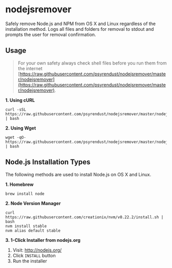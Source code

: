 # nodejsremover

Safely remove Node.js and NPM from OS X and Linux regardless of the installation method.
Logs all files and folders for removal to stdout and prompts the user for removal
confirmation.

## Usage

> For your own safety always check shell files before you run them from the internet [https://raw.githubusercontent.com/psyrendust/nodejsremover/master/nodejsremover](https://raw.githubusercontent.com/psyrendust/nodejsremover/master/nodejsremover).

**1. Using cURL**

```shell
curl -sSL https://raw.githubusercontent.com/psyrendust/nodejsremover/master/nodejsremover | bash
```

**2. Using Wget**

```shell
wget -qO- https://raw.githubusercontent.com/psyrendust/nodejsremover/master/nodejsremover | bash
```

## Node.js Installation Types

The following methods are used to install Node.js on OS X and Linux.

**1. Homebrew**

```shell
brew install node
```

**2. Node Version Manager**

```shell
curl https://raw.githubusercontent.com/creationix/nvm/v0.22.2/install.sh | bash
nvm install stable
nvm alias default stable
```

**3. 1-Click Installer from nodejs.org**

1. Visit: http://nodejs.org/
2. Click `INSTALL` button
3. Run the installer
